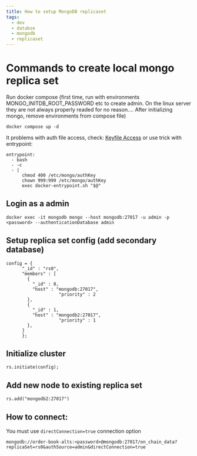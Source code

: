 ```yaml
---
title: How to setup MongoDB replicaset 
tags:
  - dev
  - databse
  - mongodb
  - replicaset
---
```


# Commands to create local mongo replica set

Run docker compose (first time, run with environments MONGO_INITDB_ROOT_PASSWORD etc to create admin. On the linux server they are not always properly readed for no reason.... After initializing mongo, remove environments from compose file)

```
docker compose up -d
```

It problems with auth file access, check: [Keyfile Access](https://www.mongodb.com/docs/manual/tutorial/enforce-keyfile-access-control-in-existing-replica-set/#create-a-keyfile)
or use trick with entrypoint:
```
entrypoint:
  - bash
  - -c
  - |
      chmod 400 /etc/mongo/authKey
      chown 999:999 /etc/mongo/authKey
      exec docker-entrypoint.sh "$@"
```

## Login as a admin
```
docker exec -it mongodb mongo --host mongodb:27017 -u admin -p <password> --authenticationDatabase admin
```

## Setup replica set config (add secondary database)
```
config = {
      "_id" : "rs0",
      "members" : [
        {
          "_id" : 0,
          "host" : "mongodb:27017",
					"priority" : 2
        },
        {
          "_id" : 1,
          "host" : "mongodb2:27017",
					"priority" : 1
        },
      ]
      };
```

## Initialize cluster
```
rs.initiate(config);
```

## Add new node to existing replica set
```
rs.add("mongodb2:27017")
```

## How to connect:
You must use `directConnection=true` connection option

```
mongodb://order-book-alts:<password>@mongodb:27017/on_chain_data?replicaSet=rs0&authSource=admin&directConnection=true
```
